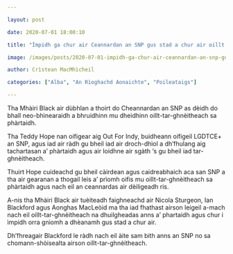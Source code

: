 ```yaml
---

layout: post

date: 2020-07-01 18:00:10

title: "Ìmpidh ga chur air Ceannardan an SNP gus stad a chur air oillt tar-ghneitheach sa phartaidh"

image: /images/posts/2020-07-01-impidh-ga-chur-air-ceannardan-an-snp-gus-stad-a-chur-air-oillt-tar-ghneitheach-sa-phartaidh.webp

author: Crìstean MacMhìcheil

categories: ["Alba", "An Rìoghachd Aonaichte", "Poileataigs"]

---
```


Tha Mhàiri Black air dùbhlan a thoirt do Cheannardan an SNP as dèidh do bhall neo-bhìnearaidh a bhruidhinn mu dheidhinn oillt-tar-ghnèitheach sa phàrtaidh.

Tha Teddy Hope nan oifigear aig Out For Indy, buidheann oifigeil LGDTCE+ an SNP, agus iad air ràdh gu bheil iad air droch-dhìol a dh’fhulang aig tachartasan a’ phàrtaidh agus air loidhne air sgàth ‘s gu bheil iad tar-ghnèitheach.

Thuirt Hope cuideachd gu bheil càirdean agus caidreabhaich aca san SNP a tha air gearanan a thogail leis a’ prìomh oifis mu oillt-tar-ghnèitheach sa phàrtaidh agus nach eil an ceannardas air dèiligeadh ris.

A-nis tha Mhàiri Black air tuèiteadh faighneachd air Nicola Sturgeon, Ian Blackford agus Aonghas MacLeòid ma tha iad fhathast airson leigeil a-mach nach eil oillt-tar-ghnèitheach na dhuilgheadas anns a’ phartaidh agus chur i ìmpidh orra gnìomh a dhèanamh gus stad a chur air.

Dh’fhreagair Blackford le ràdh nach eil àite sam bith anns an SNP no sa chomann-shòisealta airson oillt-tar-ghnèitheach.
